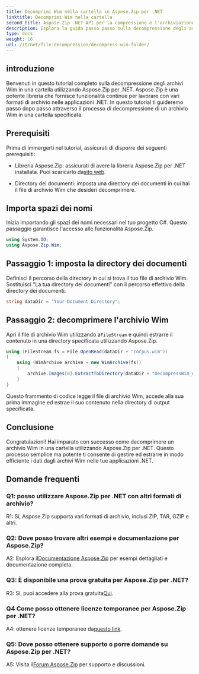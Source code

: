 ```yaml
---
title: Decomprimi Wim nella cartella in Aspose.Zip per .NET
linktitle: Decomprimi Wim nella cartella
second_title: Aspose.Zip .NET API per la compressione e l'archiviazione dei file
description: Esplora la guida passo passo sulla decompressione degli archivi Wim utilizzando Aspose.Zip per .NET. Scarica la libreria, segui il tutorial e gestisci in modo efficiente i file di archivio nelle tue applicazioni .NET.
type: docs
weight: 16
url: /it/net/file-decompression/decompress-wim-folder/
---
```

## introduzione

Benvenuti in questo tutorial completo sulla decompressione degli archivi Wim in una cartella utilizzando Aspose.Zip per .NET. Aspose.Zip è una potente libreria che fornisce funzionalità continue per lavorare con vari formati di archivio nelle applicazioni .NET. In questo tutorial ti guideremo passo dopo passo attraverso il processo di decompressione di un archivio Wim in una cartella specificata.

## Prerequisiti

Prima di immergerti nel tutorial, assicurati di disporre dei seguenti prerequisiti:

-  Libreria Aspose.Zip: assicurati di avere la libreria Aspose.Zip per .NET installata. Puoi scaricarlo da[sito web](https://releases.aspose.com/zip/net/).

- Directory dei documenti: imposta una directory dei documenti in cui hai il file di archivio Wim che desideri decomprimere.

## Importa spazi dei nomi

Inizia importando gli spazi dei nomi necessari nel tuo progetto C#. Questo passaggio garantisce l'accesso alle funzionalità Aspose.Zip.

```csharp
using System.IO;
using Aspose.Zip.Wim;
```

## Passaggio 1: imposta la directory dei documenti

Definisci il percorso della directory in cui si trova il tuo file di archivio Wim. Sostituisci "La tua directory dei documenti" con il percorso effettivo della directory dei documenti.

```csharp
string dataDir = "Your Document Directory";
```

## Passaggio 2: decomprimere l'archivio Wim

 Apri il file di archivio Wim utilizzando a`FileStream` e quindi estrarre il contenuto in una directory specificata utilizzando Aspose.Zip.

```csharp
using (FileStream fs = File.OpenRead(dataDir + "corpus.wim"))
{
    using (WimArchive archive = new WimArchive(fs))
    {
        archive.Images[0].ExtractToDirectory(dataDir + "DecompressWim_out");
    }
}
```

Questo frammento di codice legge il file di archivio Wim, accede alla sua prima immagine ed estrae il suo contenuto nella directory di output specificata.

## Conclusione

Congratulazioni! Hai imparato con successo come decomprimere un archivio Wim in una cartella utilizzando Aspose.Zip per .NET. Questo processo semplice ma potente ti consente di gestire ed estrarre in modo efficiente i dati dagli archivi Wim nelle tue applicazioni .NET.

## Domande frequenti

### Q1: posso utilizzare Aspose.Zip per .NET con altri formati di archivio?

R1: Sì, Aspose.Zip supporta vari formati di archivio, inclusi ZIP, TAR, GZIP e altri.

### Q2: Dove posso trovare altri esempi e documentazione per Aspose.Zip?

 A2: Esplora il[Documentazione Aspose.Zip](https://reference.aspose.com/zip/net/) per esempi dettagliati e documentazione completa.

### Q3: È disponibile una prova gratuita per Aspose.Zip per .NET?

 R3: Sì, puoi accedere alla prova gratuita[Qui](https://releases.aspose.com/).

### Q4 Come posso ottenere licenze temporanee per Aspose.Zip per .NET?

 A4: ottenere licenze temporanee da[questo link](https://purchase.aspose.com/temporary-license/).

### Q5: Dove posso ottenere supporto o porre domande su Aspose.Zip per .NET?

 A5: Visita il[Forum Aspose.Zip](https://forum.aspose.com/c/zip/37) per supporto e discussioni.
